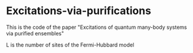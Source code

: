 # Excitations-via-purifications
This is the code of the paper "Excitations of quantum many-body systems via purified ensembles"

L is the number of sites of the Fermi-Hubbard model
